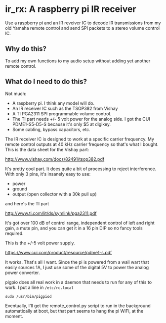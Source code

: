 # ir_rx: A raspberry pi IR receiver
Use a raspberry pi and an IR reveiver IC to decode IR transmissions from my old Yamaha remote control and send SPI packets to a stereo volume control IC.
## Why do this?
To add my own functions to my audio setup without adding yet another remote control.
## What do I need to do this?
Not much:
* A raspberry pi. I think any model will do.
* An IR receiver IC such as the TSOP382 from Vishay
* A TI PGA2311 SPI programmable volume control.
* The TI part needs +/- 5 volt power for the analog side. I got the CUI PDME1-S5-D5-S because it's only $5 at digikey.
* Some cabling, bypass capacitors, etc.

The IR receiver IC is designed to work at a specific carrier frequency. My remote control outputs at 40 kHz carrier frequency so that's what I bought. This is the data sheet for the Vishay part:

http://www.vishay.com/docs/82491/tsop382.pdf

It's pretty cool part. It does quite a bit of processing to reject interference. With only 3 pins, it's insanely easy to use:
* power
* ground
* output (open collector with a 30k pull up)

and here's the TI part

http://www.ti.com/lit/ds/symlink/pga2311.pdf

It's got over 100 dB of control range, independent control of left and right gain, a mute pin, and you can get it in a 16 pin DIP so no fancy tools required.

This is the +/-5 volt power supply. 

https://www.cui.com/product/resource/pdme1-s.pdf

It works. That's all I want. Since the pi is powered from a wall wart that easily sources 1A, I just use some of the digital 5V to power the analog power converter. 

pigpio does all real work in a daemon that needs to run for any of this to work. I put a line in `/etc/rc.local` 
```
sudo /usr/bin/pigpiod
```
Eventually, I'll get the remote_control.py script to run in the background automatically at boot, but that part seems to hang the pi WiFi, at the moment.


